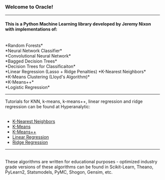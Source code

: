 ### Welcome to Oracle!

***

#### This is a Python Machine Learning library developed by Jeremy Nixon with implementations of:
<br>
*Random Forests*<br>
*Neural Network Classifier*<br>
*Convolutional Neural Network* <br>
*Bagged Decision Trees*<br>
*Decision Trees for Classificaiton*<br>
*Linear Regression (Lasso + Ridge Penalties)
*K-Nearest Neighbors*<br>
*K-Means Clustering (Lloyd's Algorithm)*<br>
*K-Means++* <br>
*Logistic Regression*<br>

***

Tutorials for KNN, k-means, k-means++, linear regression and ridge regression can be found at Hyperanalytic:<br><br>
* <a href='http://hyperanalytic.net/KNN'>K-Nearest Neighbors</a><br>
* <a href='http://hyperanalytic.net/k-means'>K-Means</a><br>
* <a href='http://hyperanalytic.net/k-means++'>K-Means++</a><br>
* <a href='http://hyperanalytic.net/linear-regression'>Linear Regression</a><br>
* <a href='http://hyperanalytic.net/ridge-regression'>Ridge Regression</a><br>

***

<br>These algorithms are written for educational purposes - optimized industry grade versions of these algorithms can be found in Scikit-Learn, Theano, PyLearn2, Statsmodels, PyMC, Shogon, Gensim, etc.





